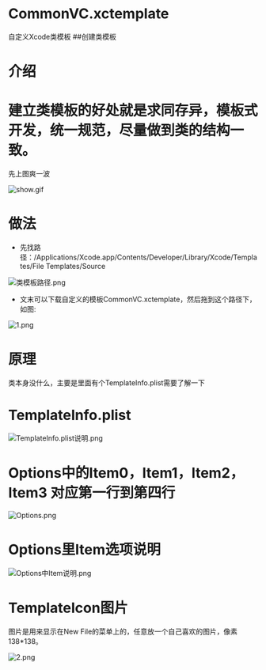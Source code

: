 # CommonVC.xctemplate
自定义Xcode类模板
##创建类模板

# 介绍
# 建立类模板的好处就是求同存异，模板式开发，统一规范，尽量做到类的结构一致。
先上图爽一波

![show.gif](http://upload-images.jianshu.io/upload_images/1304063-69bed1cc8c2ea731.gif?imageMogr2/auto-orient/strip)

# 做法
- 先找路径：/Applications/Xcode.app/Contents/Developer/Library/Xcode/Templates/File Templates/Source


![类模板路径.png](http://upload-images.jianshu.io/upload_images/1304063-7f955f5525b70a8c.png?imageMogr2/auto-orient/strip%7CimageView2/2/w/1240)
- 文末可以下载自定义的模板CommonVC.xctemplate，然后拖到这个路径下，如图:

![1.png](http://upload-images.jianshu.io/upload_images/1304063-5c2f67245301855e.png?imageMogr2/auto-orient/strip%7CimageView2/2/w/1240)

# 原理
类本身没什么，主要是里面有个TemplateInfo.plist需要了解一下
# TemplateInfo.plist

![TemplateInfo.plist说明.png](http://upload-images.jianshu.io/upload_images/1304063-7c0152b08724eb0a.png?imageMogr2/auto-orient/strip%7CimageView2/2/w/1240)
# Options中的Item0，Item1，Item2，Item3 对应第一行到第四行

![Options.png](http://upload-images.jianshu.io/upload_images/1304063-5edde055a65c9fbe.png?imageMogr2/auto-orient/strip%7CimageView2/2/w/1240)
# Options里Item选项说明


![Options中Item说明.png](http://upload-images.jianshu.io/upload_images/1304063-9808adf8b46aeaa8.png?imageMogr2/auto-orient/strip%7CimageView2/2/w/1240)




# TemplateIcon图片
图片是用来显示在New File的菜单上的，任意放一个自己喜欢的图片，像素138*138。

![2.png](http://upload-images.jianshu.io/upload_images/1304063-4c1a0b5ccfb085f2.png?imageMogr2/auto-orient/strip%7CimageView2/2/w/1240)
